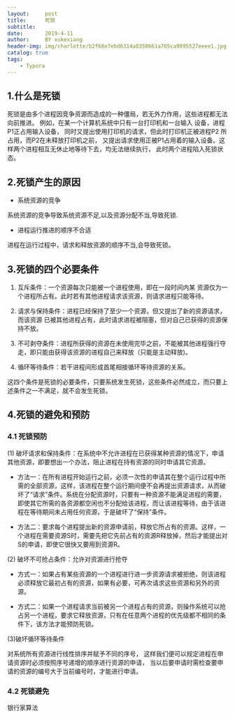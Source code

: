 ```yaml
---
layout:     post
title:      死锁
subtitle:   
date:       2019-4-11
author:     BY xukexiang
header-img: img/charlotte/b2f68e7ebd6314a8358661a765ca9095527eeee1.jpg
catalog: true
tags:
    - Typora
---
```



## 1.什么是死锁

死锁是由多个进程因竞争资源而造成的一种僵局，若无外力作用，这些进程都无法向前推进。
例如，在某一个计算机系统中只有一台打印机和一台输入 设备，进程P1正占用输入设备，
同时又提出使用打印机的请求，但此时打印机正被进程P2 所占用，而P2在未释放打印机之前，
又提出请求使用正被P1占用着的输入设备。这样两个进程相互无休止地等待下去，均无法继续执行，
此时两个进程陷入死锁状态。

## 2.死锁产生的原因
- 系统资源的竞争

系统资源的竞争导致系统资源不足,以及资源分配不当,导致死锁.

- 进程运行推进的顺序不合适

进程在运行过程中，请求和释放资源的顺序不当,会导致死锁。

## 3.死锁的四个必要条件

1. 互斥条件：一个资源每次只能被一个进程使用，即在一段时间内某 资源仅为一个进程所占有。此时若有其他进程请求该资源，则请求进程只能等待。

2. 请求与保持条件：进程已经保持了至少一个资源，但又提出了新的资源请求，而该资源 已被其他进程占有，此时请求进程被阻塞，但对自己已获得的资源保持不放。

3. 不可剥夺条件：进程所获得的资源在未使用完毕之前，不能被其他进程强行夺走，即只能由获得该资源的进程自己来释放（只能是主动释放)。

4. 循环等待条件：若干进程间形成首尾相接循环等待资源的关系。

这四个条件是死锁的必要条件，只要系统发生死锁，这些条件必然成立，而只要上述条件之一不满足，就不会发生死锁。


## 4.死锁的避免和预防

### 4.1 死锁预防

(1) 破坏请求和保持条件：在系统中不允许进程在已获得某种资源的情况下，申请其他资源，即要想出一个办法，阻止进程在持有资源的同时申请其它资源。

- 方法一：在所有进程开始运行之前，必须一次性的申请其在整个运行过程中所需的全部资源，这样，该进程在整个运行期间便不会再提出资源请求，从而破坏了“请求”条件。系统在分配资源时，只要有一种资源不能满足进程的需要，即使其它所需的各资源都空闲也不分配给该进程，而让该进程等待，由于该进程在等待期间未占用任何资源，于是破坏了“保持”条件。

- 方法二：要求每个进程提出新的资源申请前，释放它所占有的资源。这样，一个进程在需要资源S时，需要先把它先前占有的资源R释放掉，然后才能提出对S的申请，即使它很快又要用到资源R。


(2) 破坏不可抢占条件：允许对资源进行抢夺

- 方式一：如果占有某些资源的一个进程进行进一步资源请求被拒绝，则该进程必须释放它最初占有的资源，如果有必要，可再次请求这些资源和另外的资源。

- 方式二：如果一个进程请求当前被另一个进程占有的资源，则操作系统可以抢占另一个进程，要求它释放资源，只有在任意两个进程的优先级都不相同的条件下，该方法才能预防死锁。

(3)破坏循环等待条件

对系统所有资源进行线性排序并赋予不同的序号，
这样我们便可以规定进程在申请资源时必须按照序号递增的顺序进行资源的申请，
当以后要申请时需检查要申请的资源的编号大于当前编号时，才能进行申请。

### 4.2 死锁避免

银行家算法


